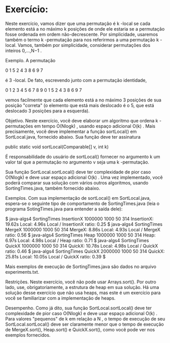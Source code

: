 # Exercício:

Neste exercício, vamos dizer que uma permutação é k
-local se cada elemento está a no máximo k
 posições de onde ele estaria se a permutação fosse ordenada em ordem não-decrescente. Por simplicidade, usaremos também o termo k
-permutação para nos referirmos a uma permutação k
-local. Vamos, também por simplicidade, considerar permutações dos inteiros 0,…,N−1
.

Exemplo. A permutação

0 1 5 2 4 3 8 6 9 7

é 3
-local. De fato, escrevendo junto com a permutação identidade,

0 1 2 3 4 5 6 7 8 9
0 1 5 2 4 3 8 6 9 7

vemos facilmente que cada elemento está a no máximo 3 posições de sua posição "correta" (o elemento que está mais deslocado é o 5, que está deslocado 3 posições para a esquerda).

Objetivo.  Neste exercício, você deve elaborar um algoritmo que ordena k
-permutações em tempo O(Nlogk)
, usando espaço adicional O(k)
. Mais precisamente, você deve implementar a função sortLocal() em SortLocal.java, fornecido abaixo. Sua função deve ter assinatura

public static void sortLocal(Comparable[] v, int k)

É responsabilidade do usuário de sortLocal() fornecer no argumento k
 um valor tal que a permutação no argumento v
 seja uma k
-permutação.

Sua função SortLocal.sortLocal() deve ter complexidade de pior caso O(Nlogk)
 e deve usar espaço adicional O(k)
. Uma vez implementado, você poderá comparar sua solução com vários outros algoritmos, usando SortingTimes.java, também fornecido abaixo.

Exemplos.  Com sua implementação de sortLocal() em SortLocal.java, espera-se o seguinte tipo de comportamento de SortingTimes.java (leia o programa SotingTimes.java para entender a saída dele):

$ java-algs4 SortingTimes InsertionX 1000000 1000 50 314
InsertionX: 19.62s
Local: 4.96s
Local / InsertionX ratio: 0.25
$ java-algs4 SortingTimes MergeX 1000000 1000 50 314
MergeX: 8.86s
Local: 4.93s
Local / MergeX ratio: 0.56
$ java-algs4 SortingTimes Heap 1000000 1000 50 314
Heap: 6.97s
Local: 4.98s
Local / Heap ratio: 0.71
$ java-algs4 SortingTimes QuickX 1000000 1000 50 314
QuickX: 10.78s
Local: 4.98s
Local / QuickX ratio: 0.46
$ java-algs4 SortingTimes QuickX 2000000 1000 50 314
QuickX: 25.81s
Local: 10.05s
Local / QuickX ratio: 0.39
$

Mais exemplos de execução de SortingTimes.java são dados no arquivo experiments.txt.

Restrições.  Neste exercício, você não pode usar Arrays.sort(). Por outro lado, use, obrigatoriamente, a estrutura de heap em sua solução. Há uma solução desse exercício que não usa heaps, mas este é um exercício para você se familiarizar com a implementação de heaps.

Desempenho.  Como já dito, sua função SortLocal.sortLocal() deve ter complexidade de pior caso O(Nlogk)
 e deve usar espaço adicional O(k)
. Para valores "pequenos" de k
 em relação a N
, o tempo de execução de seu SortLocal.sortLocal() deve ser claramente menor que o tempo de execução de MergeX.sort(), Heap.sort() e QuickX.sort(), como você pode ver nos exemplos fornecidos.
